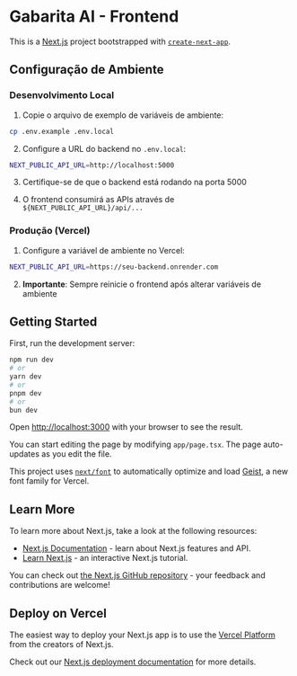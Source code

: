 # Gabarita AI - Frontend

This is a [Next.js](https://nextjs.org) project bootstrapped with [`create-next-app`](https://nextjs.org/docs/app/api-reference/cli/create-next-app).

## Configuração de Ambiente

### Desenvolvimento Local

1. Copie o arquivo de exemplo de variáveis de ambiente:
```bash
cp .env.example .env.local
```

2. Configure a URL do backend no `.env.local`:
```bash
NEXT_PUBLIC_API_URL=http://localhost:5000
```

3. Certifique-se de que o backend está rodando na porta 5000

4. O frontend consumirá as APIs através de `${NEXT_PUBLIC_API_URL}/api/...`

### Produção (Vercel)

1. Configure a variável de ambiente no Vercel:
```bash
NEXT_PUBLIC_API_URL=https://seu-backend.onrender.com
```

2. **Importante**: Sempre reinicie o frontend após alterar variáveis de ambiente

## Getting Started

First, run the development server:

```bash
npm run dev
# or
yarn dev
# or
pnpm dev
# or
bun dev
```

Open [http://localhost:3000](http://localhost:3000) with your browser to see the result.

You can start editing the page by modifying `app/page.tsx`. The page auto-updates as you edit the file.

This project uses [`next/font`](https://nextjs.org/docs/app/building-your-application/optimizing/fonts) to automatically optimize and load [Geist](https://vercel.com/font), a new font family for Vercel.

## Learn More

To learn more about Next.js, take a look at the following resources:

- [Next.js Documentation](https://nextjs.org/docs) - learn about Next.js features and API.
- [Learn Next.js](https://nextjs.org/learn) - an interactive Next.js tutorial.

You can check out [the Next.js GitHub repository](https://github.com/vercel/next.js) - your feedback and contributions are welcome!

## Deploy on Vercel

The easiest way to deploy your Next.js app is to use the [Vercel Platform](https://vercel.com/new?utm_medium=default-template&filter=next.js&utm_source=create-next-app&utm_campaign=create-next-app-readme) from the creators of Next.js.

Check out our [Next.js deployment documentation](https://nextjs.org/docs/app/building-your-application/deploying) for more details.
